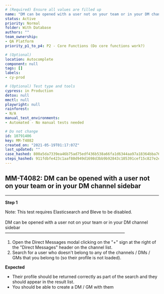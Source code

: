 ```yaml
---
# (Required) Ensure all values are filled up
name: "DM can be opened with a user not on your team or in your DM channel sidebar"
status: Active
priority: Normal
folder: With Database
authors: ""
team_ownership: 
- QA Platform
priority_p1_to_p4: P2 - Core Functions (Do core functions work?)

# (Optional)
location: Autocomplete
component: null
tags: []
labels: 
- cy-prod

# (Optional) Test type and tools
cypress: in Production
detox: null
mmctl: null
playwright: null
rainforest: 
- N/A
manual_test_environments: 
- Automated - No manual tests needed

# Do not change
id: 10791406
key: MM-T4082
created_on: "2021-05-19T01:17:07Z"
last_updated: ""
case_hashed: 800a5da7339ea46b75ad75edf436b538a66fa1d6344aa97a18364bba760aaf683ad561dd913e8d55be1276833e1fc974
steps_hashed: 911fdbfe423c1aaf80d949d1698d3bb9b92843c105391cef15c827e2e6ed8c52452bb8ff4fbd98778c2ab77bdc296b8b
---
```


<!-- (Auto-generated) Based on frontmatter's "key" and "name" -->

## MM-T4082: DM can be opened with a user not on your team or in your DM channel sidebar

---

**Step 1**

Note: This test requires Elasticsearch and Bleve to be disabled.\
\
DM can be opened with a user not on your team or in your DM channel sidebar\
————————————————————————————

1. Open the Direct Messages modal clicking on the "+" sign at the right of the "Direct Messages" header on the channel list.
2. Search for a user who doesn't belong to any of the channels / DMs / GMs that you belong to (so their profile is not loaded).

**Expected**

- Their profile should be returned correctly as part of the search and they should appear in the result list.
- You should be able to create a DM / GM with them
